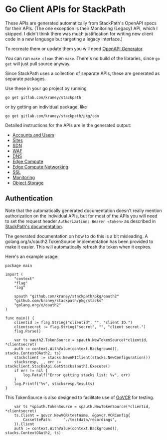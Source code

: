 # Go Client APIs for StackPath

These APIs are generated automatically from StackPath's OpenAPI specs for their
APIs. (The one exception is their Monitoring (Legacy) API, which I skipped. I
didn't think there was much justification for writing new client code in a new
language but targeting a legacy interface.)

To recreate them or update them you will need [OpenAPI Generator](https://github.com/OpenAPITools/openapi-generator).

You can run `make clean` then `make`. There's no build of the libraries, since
`go get` will just pull source anyway.

Since StackPath uses a collection of separate APIs, these are generated as
separate packages.

Use these in your go project by running

```
go get gitlab.com/kraney/stackpath
```

or by getting an individual package, like

```
go get gitlab.com/kraney/stackpath/pkg/cdn
```

Detailed instructions for the APIs are in the generated output:

- [Accounts and Users](pkg/accounts_and_users/README.md)
- [Sites](pkg/sites/README.md)
- [SDN](pkg/cdn/README.md)
- [WAF](pkg/waf/README.md)
- [DNS](pkg/dns/README.md)
- [Edge Compute](pkg/edge_compute/README.md)
- [Edge Compute Networking](pkg/edge_compute_networking/README.md)
- [SSL](pkg/ssl/README.md)
- [Monitoring](pkg/monitoring/README.md)
- [Object Storage](pkg/object_storage/README.md)

## Authentication

Note that the automatically generated documentation doesn't really mention authorization on the individual APIs, but for most of the APIs you will need to set the request header `Authorization: Bearer <token>` as described in [StackPath's documentation](https://stackpath.dev/docs/stackpath-api-authentication).

The generated documentation on how to do this is a bit misleading. A
golang.org/x/oauth2.TokenSource implementation has been provided to make it
easier. This will automatically refresh the token when it expires.

Here's an example usage:

```golang
package main

import (
	"context"
	"flag"
	"log"

	spauth "github.com/kraney/stackpath/pkg/oauth2"
	"github.com/kraney/stackpath/pkg/stacks"
	"golang.org/x/oauth2"
)

func main() {
	clientid := flag.String("clientid", "", "client ID.")
	clientsecret := flag.String("secret", "", "client secret.")
	flag.Parse()

	var ts oauth2.TokenSource = spauth.NewTokenSource(*clientid, *clientsecret)
	auth := context.WithValue(context.Background(), stacks.ContextOAuth2, ts)
	stackclient := stacks.NewAPIClient(stacks.NewConfiguration())
    stacksresp, _, err := stackclient.StacksApi.GetStacks(auth).Execute()
	if err != nil {
		log.Fatalf("Error getting stacks list: %v", err)
	}
	log.Printf("%v", stacksresp.Results)
}
```

This TokenSource is also designed to facilitate use of [GoVCR](https://github.com/seborama/govcr) for testing.

```
	var ts *spauth.TokenSource = spauth.NewTokenSource(*clientid, *clientsecret)
	ts.Client = govcr.NewVCR(testname, &govcr.VCRConfig{
		CassettePath:     "./testdata/recordings",
	}).Client
	auth := context.WithValue(context.Background(), stacks.ContextOAuth2, ts)
```

